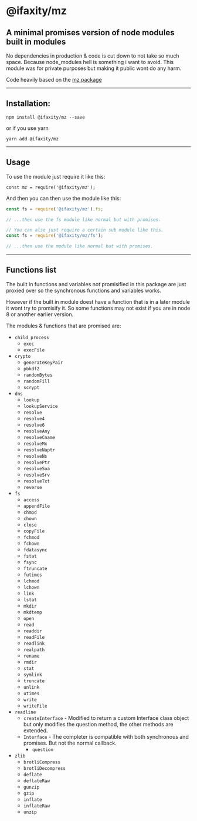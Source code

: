 @ifaxity/mz
===================

## A minimal promises version of node modules built in modules

No dependencies in production & code is cut down to not take so much space.
Because node_modules hell is something i want to avoid.
This module was for private purposes but making it public wont do any harm.

Code heavily based on the [mz package](https://www.npmjs.im/mz)

------------------
## Installation:

`npm install @ifaxity/mz --save`

or if you use yarn

`yarn add @ifaxity/mz`

--------
## Usage

To use the module just require it like this:

`const mz = require('@ifaxity/mz');`

And then you can then use the module like this:

```js
const fs = require('@ifaxity/mz').fs;

// ...then use the fs module like normal but with promises.

// You can also just require a certain sub module like this.
const fs = require('@ifaxity/mz/fs');

// ...then use the module like normal but with promises.
```

-----------------
## Functions list

The built in functions and variables not promisified in this package are just proxied over so the synchronous functions and variables works.

However if the built in module doest have a function that is in a later module it wont try to promisify it. So some functions may not exist if you are in node 8 or another earlier version.

The modules & functions that are promised are:

* `child_process`
  * `exec`
  * `execFile`
* `crypto`
  * `generateKeyPair`
  * `pbkdf2`
  * `randomBytes`
  * `randomFill`
  * `scrypt`
* `dns`
  * `lookup`
  * `lookupService`
  * `resolve`
  * `resolve4`
  * `resolve6`
  * `resolveAny`
  * `resolveCname`
  * `resolveMx`
  * `resolveNaptr`
  * `resolveNs`
  * `resolvePtr`
  * `resolveSoa`
  * `resolveSrv`
  * `resolveTxt`
  * `reverse`
* `fs`
  * `access`
  * `appendFile`
  * `chmod`
  * `chown`
  * `close`
  * `copyFile`
  * `fchmod`
  * `fchown`
  * `fdatasync`
  * `fstat`
  * `fsync`
  * `ftruncate`
  * `futimes`
  * `lchmod`
  * `lchown`
  * `link`
  * `lstat`
  * `mkdir`
  * `mkdtemp`
  * `open`
  * `read`
  * `readdir`
  * `readFile`
  * `readlink`
  * `realpath`
  * `rename`
  * `rmdir`
  * `stat`
  * `symlink`
  * `truncate`
  * `unlink`
  * `utimes`
  * `write`
  * `writeFile`
* `readline`
  * `createInterface` - Modified to return a custom Interface class object but only modifies the question method, the other methods are extended.
  * `Interface` - The completer is compatible with both synchronous and promises. But not the normal callback.
    * `question`
* `zlib`
  * `brotliCompress`
  * `brotliDecompress`
  * `deflate`
  * `deflateRaw`
  * `gunzip`
  * `gzip`
  * `inflate`
  * `inflateRaw`
  * `unzip`


